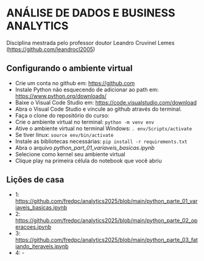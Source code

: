 # ANÁLISE DE DADOS E BUSINESS ANALYTICS

Disciplina mestrada pelo professor doutor Leandro Cruvinel Lemes (https://github.com/leandrocl2005)

## Configurando o ambiente virtual

- Crie um conta no github em: https://github.com
- Instale Python não esquecendo de adicionar ao path em: https://www.python.org/downloads/
- Baixe o Visual Code Studio em:  https://code.visualstudio.com/download
- Abra o Visual Code Studio e vincule ao github através do terminal.
- Faça o clone do repositório do curso: 
- Crie o ambiente virtual no terminal: `python -m venv env`
- Ative o ambiente virtual no terminal Windows: `. env/Scripts/activate`
- Se tiver linux: `source env/bin/activate`
- Instale as bibliotecas necessárias: `pip install -r requirements.txt`
- Abra o arquivo *python_part_01_variaveis_basicas.ipynb*
- Selecione como kernel seu ambiente virtual
- Clique play na primeira célula do notebook que você abriu

## Lições de casa

- 1: https://github.com/fredpc/analytics2025/blob/main/python_parte_01_variaveis_basicas.ipynb
- 2: https://github.com/fredpc/analytics2025/blob/main/python_parte_02_operacoes.ipynb
- 3: https://github.com/fredpc/analytics2025/blob/main/python_parte_03_fatiando_iteraveis.ipynb
- 4: -